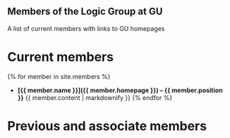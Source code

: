 ## Members of the Logic Group at GU

A list of current members with links to GU homepages

# Current members

{% for member in site.members %}
* **[{{ member.name }}]({{ member.homepage }}) – {{ member.position }}**
  {{ member.content | markdownify }}
{% endfor %}

# Previous and associate members
